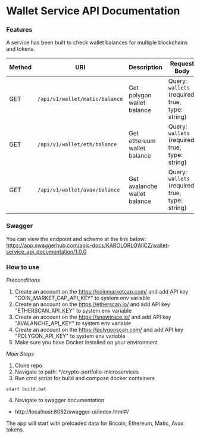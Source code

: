 # Wallet Service API Documentation

### Features

A service has been built to check wallet balances for multiple blockchains and tokens.

| Method | URI | Description | Request Body | Response Body |
| ------ | --- | ----------- | ------------ | ------------- |
| GET    | `/api/v1/wallet/matic/balance` | Get polygon wallet balance | Query: `wallets` (required: true, type: string) | JSON: UserWallet |
| GET    | `/api/v1/wallet/eth/balance` | Get ethereum wallet balance | Query: `wallets` (required: true, type: string) | JSON: UserWallet |
| GET    | `/api/v1/wallet/avax/balance` | Get avalanche wallet balance | Query: `wallets` (required: true, type: string) | JSON: UserWallet |

### Swagger
You can view the endpoint and scheme at the link below:
https://app.swaggerhub.com/apis-docs/KAROLORLOWICZ/wallet-service_api_documentation/1.0.0

### How to use

*Preconditions*
1. Create an account on the https://coinmarketcap.com/ and add API key "COIN_MARKET_CAP_API_KEY" to system env variable
2. Create an account on the https://etherscan.io/ and add API key "ETHERSCAN_API_KEY" to system env variable
3. Create an account on the https://snowtrace.io/ and add API key "AVALANCHE_API_KEY" to system env variable
4. Create an account on the https://polygonscan.com/ and add API key "POLYGON_API_KEY" to system env variable
5. Make sure you have Docker installed on your environment

*Main Steps*
1. Clone repo
2. Navigate to path: */crypto-portfolio-microservices
3. Run cmd script for build and compose docker containers
```shell
start build.bat
```
4. Navigate to swagger documentation
* http://localhost:8082/swagger-ui/index.html#/

The app will start with preloaded data for Bitcoin, Ethereum, Matic, Avax tokens.